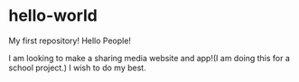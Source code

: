 # hello-world
My first repository!
Hello People!

I am looking to make a sharing media website and app!(I am doing this for a school project.)
I wish to do my best.
